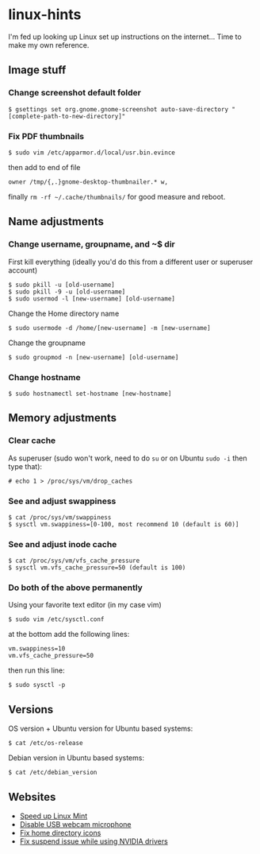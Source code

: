 # linux-hints
I'm fed up looking up Linux set up instructions on the internet... Time to make my own reference.

## Image stuff

### Change screenshot default folder
```
$ gsettings set org.gnome.gnome-screenshot auto-save-directory "[complete-path-to-new-directory]"
```

### Fix PDF thumbnails
```
$ sudo vim /etc/apparmor.d/local/usr.bin.evince
```
then add to end of file
```
owner /tmp/{,.}gnome-desktop-thumbnailer.* w,
```
finally `rm -rf ~/.cache/thumbnails/` for good measure and reboot.

## Name adjustments

### Change username, groupname, and ~$ dir
First kill everything (ideally you'd do this from a different user or superuser account)
```
$ sudo pkill -u [old-username]
$ sudo pkill -9 -u [old-username]
$ sudo usermod -l [new-username] [old-username]
```
Change the Home directory name
```
$ sudo usermode -d /home/[new-username] -m [new-username]
```
Change the groupname
```
$ sudo groupmod -n [new-username] [old-username]
```

### Change hostname
```
$ sudo hostnamectl set-hostname [new-hostname]
```

## Memory adjustments

### Clear cache

As superuser (sudo won't work, need to do `su` or on Ubuntu `sudo -i` then type that):

```
# echo 1 > /proc/sys/vm/drop_caches
```

### See and adjust swappiness
```
$ cat /proc/sys/vm/swappiness
$ sysctl vm.swappiness=[0-100, most recommend 10 (default is 60)]
```

### See and adjust inode cache
```
$ cat /proc/sys/vm/vfs_cache_pressure
$ sysctl vm.vfs_cache_pressure=50 (default is 100)
```

### Do both of the above permanently
Using your favorite text editor (in my case vim)
```
$ sudo vim /etc/sysctl.conf
```
at the bottom add the following lines:
```
vm.swappiness=10
vm.vfs_cache_pressure=50
```
then run this line:
```
$ sudo sysctl -p
```

## Versions
OS version + Ubuntu version for Ubuntu based systems:
```
$ cat /etc/os-release
```
Debian version in Ubuntu based systems:
```
$ cat /etc/debian_version
```

## Websites
* [Speed up Linux Mint](https://easylinuxtipsproject.blogspot.com/p/speed-mint.html#ID1.1)
* [Disable USB webcam microphone](https://rietta.com/blog/block-webcam-audio-ubuntu-linux/)
* [Fix home directory icons](https://www.linuxquestions.org/questions/ubuntu-63/how-to-restore-default-folder-icons-4175645246/)
* [Fix suspend issue while using NVIDIA drivers](https://forums.linuxmint.com/viewtopic.php?p=1728952&sid=d2f654dfa1082400eeea98c9fbf01918#p1728952)

